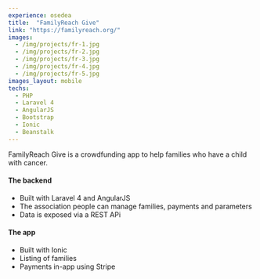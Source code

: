 ```yaml
---
experience: osedea
title:  "FamilyReach Give"
link: "https://familyreach.org/"
images:
  - /img/projects/fr-1.jpg
  - /img/projects/fr-2.jpg
  - /img/projects/fr-3.jpg
  - /img/projects/fr-4.jpg
  - /img/projects/fr-5.jpg
images_layout: mobile
techs:
  - PHP
  - Laravel 4
  - AngularJS
  - Bootstrap
  - Ionic
  - Beanstalk
---
```


FamilyReach Give is a crowdfunding app to help families who have a child with cancer.

#### The backend

- Built with Laravel 4 and AngularJS
- The association people can manage families, payments and parameters
- Data is exposed via a REST APi

#### The app

- Built with Ionic
- Listing of families
- Payments in-app using Stripe
